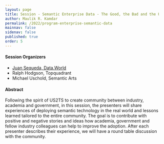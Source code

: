 ```yaml
---
layout: page
title: Session - Semantic Enterprise Data - The Good, the Bad and the Ugly
author: Maulik R. Kamdar
permalink: /2022/program-enterprise-semantic-data
mainnav: false
sidenav: false
published: true
order: 5
---
```


#### Session Organizers
- [Juan Sequeda, Data.World](http://juansequeda.com/)
- Ralph Hodgson, Topquadrant
- Michael Uschold, Semantic Arts

#### Abstract
Following the spirit of US2TS to create community between industry, academia and government, in this session, the presenters will share experiences of deploying semantic technology in the real world and lessons learned tailored to the entire community. The goal is to contribute with positive and negative stories and ideas how academia, government and fellow industry colleagues can help to improve the adoption. After each presenter describes their experience, we will have a round table discussion with the community.
